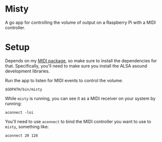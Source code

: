 Misty
=====

A go app for controlling the volume of output on a Raspberry Pi with a MIDI controller.

# Setup

Depends on my [MIDI package](https://github.com/bklimt/midi), so make sure to install the dependencies for that. Specifically, you'll need to make sure you install the ALSA asound development libraries.

Run the app to listen for MIDI events to control the volume:

    $GOPATH/bin/misty

While `misty` is running, you can see it as a MIDI receiver on your system by running:

    aconnect -loi

You'll need to use `aconnect` to bind the MIDI controller you want to use to `misty`, something like:

    aconnect 20 128
